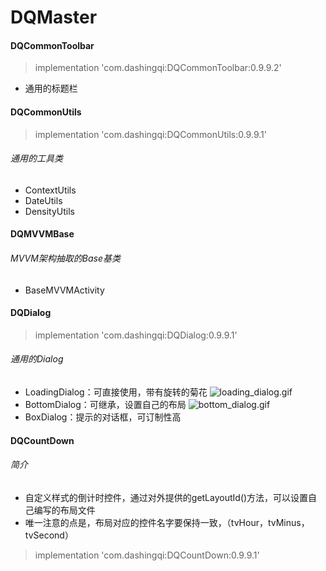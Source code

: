 # DQMaster

#### DQCommonToolbar
> implementation 'com.dashingqi:DQCommonToolbar:0.9.9.2'
- 通用的标题栏

#### DQCommonUtils
> implementation 'com.dashingqi:DQCommonUtils:0.9.9.1'
###### 通用的工具类
- ContextUtils
- DateUtils
- DensityUtils

#### DQMVVMBase
###### MVVM架构抽取的Base基类
- BaseMVVMActivity

#### DQDialog
> implementation 'com.dashingqi:DQDialog:0.9.9.1'
###### 通用的Dialog
- LoadingDialog：可直接使用，带有旋转的菊花
![loading_dialog.gif](https://upload-images.jianshu.io/upload_images/4997216-40e8dd85cef3a40f.gif?imageMogr2/auto-orient/strip)
- BottomDialog：可继承，设置自己的布局
![bottom_dialog.gif](https://upload-images.jianshu.io/upload_images/4997216-f30abba8990a5353.gif?imageMogr2/auto-orient/strip)
- BoxDialog：提示的对话框，可订制性高

#### DQCountDown
>
###### 简介
- 自定义样式的倒计时控件，通过对外提供的getLayoutId()方法，可以设置自己编写的布局文件
- 唯一注意的点是，布局对应的控件名字要保持一致，（tvHour，tvMinus，tvSecond）
> implementation 'com.dashingqi:DQCountDown:0.9.9.1'
